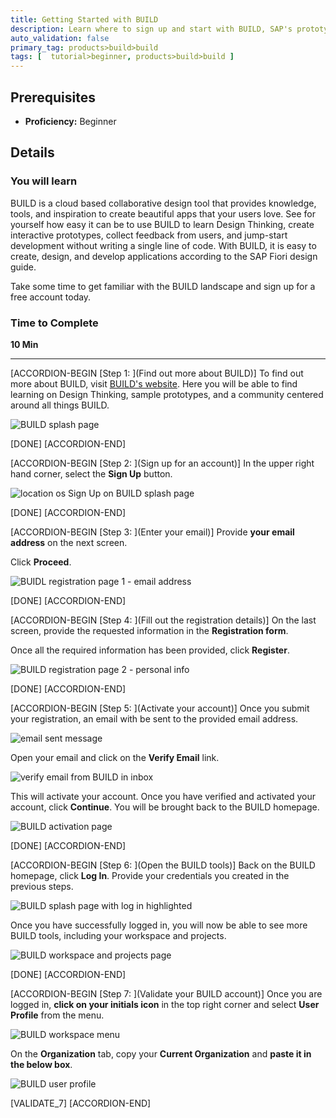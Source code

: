 ```yaml
---
title: Getting Started with BUILD
description: Learn where to sign up and start with BUILD, SAP's prototyping tool
auto_validation: false
primary_tag: products>build>build
tags: [  tutorial>beginner, products>build>build ]
---
```


## Prerequisites  
 - **Proficiency:** Beginner


## Details
### You will learn  
BUILD is a cloud based collaborative design tool that provides knowledge, tools, and inspiration to create beautiful apps that your users love. See for yourself how easy it can be to use BUILD to learn Design Thinking, create interactive prototypes, collect feedback from users, and jump-start development without writing a single line of code. With BUILD, it is easy to create, design, and develop applications according to the SAP Fiori design guide.

Take some time to get familiar with the BUILD landscape and sign up for a free account today.

### Time to Complete
**10 Min**

---

[ACCORDION-BEGIN [Step 1: ](Find out more about BUILD)]
To find out more about BUILD, visit [BUILD's website](https://www.build.me/splashapp/). Here you will be able to find learning on Design Thinking, sample prototypes, and a community centered around all things BUILD.

![BUILD splash page](1.png)

[DONE]
[ACCORDION-END]

[ACCORDION-BEGIN [Step 2: ](Sign up for an account)]
In the upper right hand corner, select the **Sign Up** button.

![location os Sign Up on BUILD splash page](2.png)

[DONE]
[ACCORDION-END]


[ACCORDION-BEGIN [Step 3: ](Enter your email)]
Provide **your email address** on the next screen.

Click **Proceed**.

![BUIDL registration page 1 - email address](3.png)

[DONE]
[ACCORDION-END]

[ACCORDION-BEGIN [Step 4: ](Fill out the registration details)]
On the last screen, provide the requested information in the **Registration form**.

Once all the required information has been provided, click **Register**.

![BUILD registration page 2 - personal info](4.png)

[DONE]
[ACCORDION-END]

[ACCORDION-BEGIN [Step 5: ](Activate your account)]
Once you submit your registration, an email with be sent to the provided email address.

![email sent message](5.png)

Open your email and click on the **Verify Email** link.

![verify email from BUILD in inbox](6.png)

This will activate your account. Once you have verified and activated your account, click **Continue**. You will be brought back to the BUILD homepage.

![BUILD activation page](7.png)

[DONE]
[ACCORDION-END]


[ACCORDION-BEGIN [Step 6: ](Open the BUILD tools)]
Back on the BUILD homepage, click **Log In**. Provide your credentials you created in the previous steps.

![BUILD splash page with log in highlighted](8.png)

Once you have successfully logged in, you will now be able to see more BUILD tools, including your workspace and projects.

![BUILD workspace and projects page](9.png)

[DONE]
[ACCORDION-END]

[ACCORDION-BEGIN [Step 7: ](Validate your BUILD account)]
Once you are logged in, **click on your initials icon** in the top right corner and select **User Profile** from the menu.

![BUILD workspace menu](10.png)

On the **Organization** tab, copy your **Current Organization** and **paste it in the below box**.

![BUILD user profile](11.png)

[VALIDATE_7]
[ACCORDION-END]
